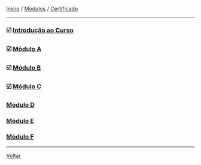[Início](https://github.com/Thalyalm/curso-javascript) / 
[Módulos](https://github.com/Thalyalm/curso-javascript/tree/master/modulos/readme.md) /
[Certificado](https://github.com/Thalyalm/curso-javascript/tree/master/certificado)

---

### :ballot_box_with_check: [Introdução ao Curso](/modulos/introducao-ao-curso/readme.md)

### :ballot_box_with_check: [Módulo A](/modulos/modulo-a/readme.md)

### :ballot_box_with_check: [Módulo B](/modulos/modulo-b/readme.md)

### :ballot_box_with_check: [Módulo C](/modulos/modulo-c/readme.md)

### [Módulo D](/modulos/modulo-d/readme.md)

### [Módulo E](/modulos/modulo-e/readme.md)

### [Módulo F](/modulos/modulo-f/readme.md)

---

[Voltar](https://github.com/Thalyalm/curso-javascript)